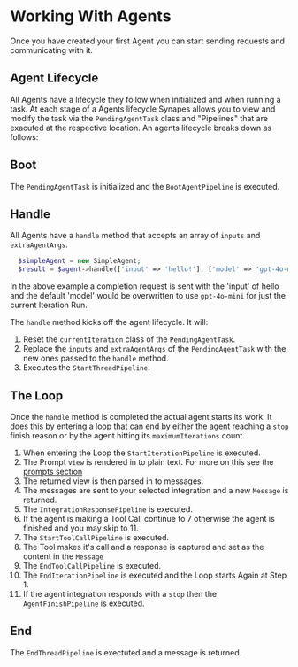 # Working With Agents

Once you have created your first Agent you can start sending requests and communicating with it.

## Agent Lifecycle

All Agents have a lifecycle they follow when initialized and when running a task.
At each stage of a Agents lifecycle Synapes allows you to view and modify the task via the `PendingAgentTask` class and "Pipelines" that are exacuted at the respective location. An agents lifecycle breaks down as follows:

## Boot

The `PendingAgentTask` is initialized and the `BootAgentPipeline` is executed.

## Handle

All Agents have a `handle` method that accepts an array of `inputs` and `extraAgentArgs`.

```php
  $simpleAgent = new SimpleAgent;
  $result = $agent->handle(['input' => 'hello!'], ['model' => 'gpt-4o-mini']);
```

In the above example a completion request is sent with the 'input' of hello and the default 'model' would be overwritten to use `gpt-4o-mini` for just the current Iteration Run.

The `handle` method kicks off the agent lifecycle. It will:

1. Reset the `currentIteration` class of the `PendingAgentTask`.
1. Replace the `inputs` and `extraAgentArgs` of the `PendingAgentTask` with the new ones passed to the `handle` method.
1. Executes the `StartThreadPipeline`.

## The Loop

Once the `handle` method is completed the actual agent starts its work. It does this by entering a loop that can end by either the agent reaching a `stop` finish reason or by the agent hitting its `maximumIterations` count.

1. When entering the Loop the `StartIterationPipeline` is executed.
1. The Prompt `view` is rendered in to plain text. For more on this see the [prompts section](/agents/prompts)
1. The returned view is then parsed in to messages.
1. The messages are sent to your selected integration and a new `Message` is returned.
1. The `IntegrationResponsePipeline` is executed.
1. If the agent is making a Tool Call continue to 7 otherwise the agent is finished and you may skip to 11.
1. The `StartToolCallPipeline` is executed.
1. The Tool makes it's call and a response is captured and set as the content in the `Message`
1. The `EndToolCallPipeline` is executed.
1. The `EndIterationPipeline` is executed and the Loop starts Again at Step 1.
1. If the agent integration responds with a `stop` then the `AgentFinishPipeline` is executed.

## End

The `EndThreadPipeline` is exectuted and a message is returned.
